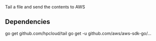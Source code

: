 Tail a file and send the contents to AWS

## Dependencies

go get github.com/hpcloud/tail
go get -u github.com/aws/aws-sdk-go/...
